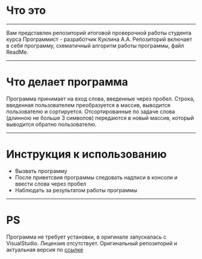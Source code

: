 # Что это
---
Вам представлен репозиторий итоговой проверочной работы студента курса Программист - разработчик Куклина А.А. Репозиторий включает в себя программу, схематичный алгоритм работы программы, файл ReadMe. 
___
# Что делает программа
Программа принимает на вход слова, введенные через пробел. Строка, введенная пользователем преобразуется в массив, выводится пользователю и сортируется. Отсортированные по задаче слова (длинною не больше 3 символов) передаются в новый массив, который выводится обратно пользователю.

___
# Инструкция к использованию

* Вызвать программу
* После приветсвия программы следовать надписи в консоли и ввести слова через пробел
* Наблюдать за результатом работы программы

___

# PS

Программа не требует установки, в оригинале запускалась с VisualStudio. Лицензия отсутствует. Оригинальный репозиторий и актуальная версия по [ссылке](https://github.com/AnatloyK/Test_Work)

